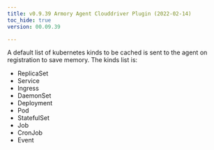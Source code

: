 ```yaml
---
title: v0.9.39 Armory Agent Clouddriver Plugin (2022-02-14)
toc_hide: true
version: 00.09.39

---
```


A default list of kubernetes kinds to be cached is sent to the agent on registration to save memory. The kinds list is:
- ReplicaSet
- Service
- Ingress
- DaemonSet
- Deployment
- Pod
- StatefulSet
- Job
- CronJob
- Event
